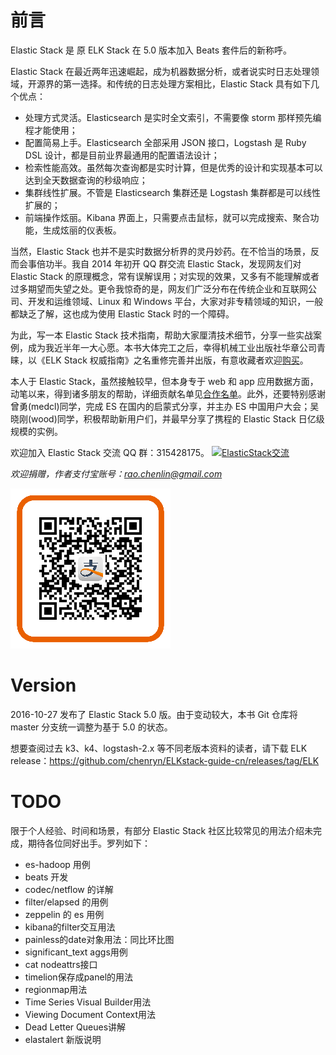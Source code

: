 # 前言

Elastic Stack 是 原 ELK Stack 在 5.0 版本加入 Beats 套件后的新称呼。

Elastic Stack 在最近两年迅速崛起，成为机器数据分析，或者说实时日志处理领域，开源界的第一选择。和传统的日志处理方案相比，Elastic Stack 具有如下几个优点：

* 处理方式灵活。Elasticsearch 是实时全文索引，不需要像 storm 那样预先编程才能使用；
* 配置简易上手。Elasticsearch 全部采用 JSON 接口，Logstash 是 Ruby DSL 设计，都是目前业界最通用的配置语法设计；
* 检索性能高效。虽然每次查询都是实时计算，但是优秀的设计和实现基本可以达到全天数据查询的秒级响应；
* 集群线性扩展。不管是 Elasticsearch 集群还是 Logstash 集群都是可以线性扩展的；
* 前端操作炫丽。Kibana 界面上，只需要点击鼠标，就可以完成搜索、聚合功能，生成炫丽的仪表板。

当然，Elastic Stack 也并不是实时数据分析界的灵丹妙药。在不恰当的场景，反而会事倍功半。我自 2014 年初开 QQ 群交流 Elastic Stack，发现网友们对 Elastic Stack 的原理概念，常有误解误用；对实现的效果，又多有不能理解或者过多期望而失望之处。更令我惊奇的是，网友们广泛分布在传统企业和互联网公司、开发和运维领域、Linux 和 Windows 平台，大家对非专精领域的知识，一般都缺乏了解，这也成为使用 Elastic Stack 时的一个障碍。

为此，写一本 Elastic Stack 技术指南，帮助大家厘清技术细节，分享一些实战案例，成为我近半年一大心愿。本书大体完工之后，幸得机械工业出版社华章公司青睐，以《ELK Stack 权威指南》之名重修完善并出版，有意收藏者欢迎[购买](http://search.jd.com/Search?keyword=elkstack%E6%9D%83%E5%A8%81%E6%8C%87%E5%8D%97&enc=utf-8)。

本人于 Elastic Stack，虽然接触较早，但本身专于 web 和 app 应用数据方面，动笔以来，得到诸多朋友的帮助，详细贡献名单见[合作名单](./contributors.md)。此外，还要特别感谢曾勇(medcl)同学，完成 ES 在国内的启蒙式分享，并主办 ES 中国用户大会；吴晓刚(wood)同学，积极帮助新用户们，并最早分享了携程的 Elastic Stack 日亿级规模的实例。

欢迎加入 Elastic Stack 交流 QQ 群：315428175。
<a target="_blank" href="http://shang.qq.com/wpa/qunwpa?idkey=d9900718f2e38e03d4bb73b624319eec9c0de7fabdbe340199e967fdecee929b"><img border="0" src="http://pub.idqqimg.com/wpa/images/group.png" alt="ElasticStack交流" title="ElasticStack交流"></a>

*欢迎捐赠，作者支付宝账号：<rao.chenlin@gmail.com>*

![ercode](kibana/v3/img/alipay.png)

# Version

2016-10-27 发布了 Elastic Stack 5.0 版。由于变动较大，本书 Git 仓库将 master 分支统一调整为基于 5.0 的状态。

想要查阅过去 k3、k4、logstash-2.x 等不同老版本资料的读者，请下载 ELK release：<https://github.com/chenryn/ELKstack-guide-cn/releases/tag/ELK>

# TODO

限于个人经验、时间和场景，有部分 Elastic Stack 社区比较常见的用法介绍未完成，期待各位同好出手。罗列如下：

* es-hadoop 用例
* beats 开发
* codec/netflow 的详解
* filter/elapsed 的用例
* zeppelin 的 es 用例
* kibana的filter交互用法
* painless的date对象用法：同比环比图
* significant_text aggs用例
* cat nodeattrs接口
* timelion保存成panel的用法
* regionmap用法
* Time Series Visual Builder用法
* Viewing Document Context用法
* Dead Letter Queues讲解
* elastalert 新版说明

